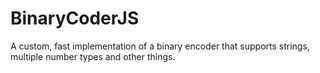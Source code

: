 # BinaryCoderJS
A custom, fast implementation of a binary encoder that supports strings, multiple number types and other things.
